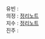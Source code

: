 유빈 :      
의정 : [정리노트](https://weak-meteoroid-883.notion.site/Kotlin-Study-1-e2d57e21c670481cbdd575641dabbc22)     
지수 : [정리노트](https://www.notion.so/1e942068b45f4274a63224f60c51bfcc)   
진주 :        
